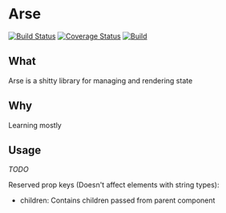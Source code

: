 # Arse
[![Build Status](https://travis-ci.org/mikkelkai/arse.svg?branch=master)](https://travis-ci.org/mikkelkai/arse)
[![Coverage Status](https://coveralls.io/repos/github/mikkelkai/arse/badge.svg?branch=master)](https://coveralls.io/github/mikkelkai/arse?branch=master)
[![Build](https://img.shields.io/badge/build-works%20on%20my%20machine-brightgreen.svg)](https://mikkelkai.com)

## What
Arse is a shitty library for managing and rendering state

## Why
Learning mostly

## Usage
*TODO*

Reserved prop keys (Doesn't affect elements with string types):
* children: Contains children passed from parent component

